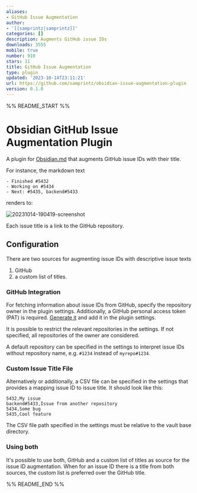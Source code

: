 ```yaml
---
aliases:
- GitHub Issue Augmentation
author:
- '[[samprintz|samprintz]]'
categories: []
description: Augments GitHub issue IDs
downloads: 3555
mobile: true
number: 910
stars: 11
title: GitHub Issue Augmentation
type: plugin
updated: '2023-10-14T23:11:21'
url: https://github.com/samprintz/obsidian-issue-augmentation-plugin
version: 0.1.0
---
```


%% README_START %%

# Obsidian GitHub Issue Augmentation Plugin

A plugin for [Obsidian.md](https://obsidian.md/) that augments GitHub issue IDs with their title.

For instance, the markdown text

```
- Finished #5432
- Working on #5434
- Next: #5435, backend#5433
```

renders to:

![20231014-190419-screenshot](https://github.com/samprintz/obsidian-issue-augmentation-plugin/assets/7581457/06bb2123-ef86-4175-834a-8fa29767f260)

Each issue title is a link to the GitHub repository.

## Configuration

There are two sources for augmenting issue IDs with descriptive issue texts

1. GitHub
2. a custom list of titles.

### GitHub Integration

For fetching information about issue IDs from GitHub,
specify the repository owner in the plugin settings.
Additionally, a GitHub personal access token (PAT) is required.
[Generate it](https://docs.github.com/en/authentication/keeping-your-account-and-data-secure/creating-a-personal-access-token) and add it in the plugin settings.

It is possible to restrict the relevant repositories in the settings.
If not specified, all repositories of the owner are considered.

A default repository can be specified in the settings
to interpret issue IDs without repository name,
e.g. `#1234` instead of `myrepo#1234`.

### Custom Issue Title File

Alternatively or additionally, a CSV file can be specified in the settings
that provides a mapping issue ID to issue title.
It should look like this:

```
5432,My issue
backend#5433,Issue from another repository
5434,Some bug
5435,Cool feature
```

The CSV file path specified in the settings must be relative to the vault base directory.

### Using both

It's possible to use both, GitHub and a custom list of titles as source for the issue ID augmentation.
When for an issue ID there is a title from both sources, the custom list is preferred over the GitHub title.


%% README_END %%